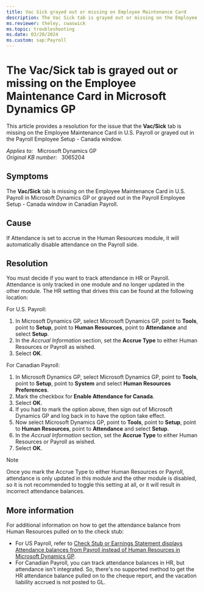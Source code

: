 ```yaml
---
title: Vac Sick grayed out or missing on Employee Maintenance Card
description: The Vac Sick tab is grayed out or missing on the Employee Maintenance Card in Payroll in Microsoft Dynamics GP. Provides a resolution.
ms.reviewer: theley, cwaswick
ms.topic: troubleshooting
ms.date: 03/20/2024
ms.custom: sap:Payroll
---
```

# The Vac/Sick tab is grayed out or missing on the Employee Maintenance Card in Microsoft Dynamics GP

This article provides a resolution for the issue that the **Vac/Sick** tab is missing on the Employee Maintenance Card in U.S. Payroll or grayed out in the Payroll Employee Setup - Canada window.

_Applies to:_ &nbsp; Microsoft Dynamics GP  
_Original KB number:_ &nbsp; 3065204

## Symptoms

The **Vac/Sick** tab is missing on the Employee Maintenance Card in U.S. Payroll in Microsoft Dynamics GP or grayed out in the Payroll Employee Setup - Canada window in Canadian Payroll.

## Cause

If Attendance is set to accrue in the Human Resources module, it will automatically disable attendance on the Payroll side.

## Resolution

You must decide if you want to track attendance in HR or Payroll. Attendance is only tracked in one module and no longer updated in the other module. The HR setting that drives this can be found at the following location:

For U.S. Payroll:

1. In Microsoft Dynamics GP, select Microsoft Dynamics GP, point to **Tools**, point to **Setup**, point to **Human Resources**, point to **Attendance** and select **Setup**.
2. In the *Accrual Information* section, set the **Accrue Type** to either Human Resources or Payroll as wished.
3. Select **OK**.

For Canadian Payroll:

1. In Microsoft Dynamics GP, select Microsoft Dynamics GP, point to **Tools**, point to **Setup**, point to **System** and select **Human Resources Preferences**.
2. Mark the checkbox for **Enable Attendance for Canada**.
3. Select **OK**.
4. If you had to mark the option above, then sign out of Microsoft Dynamics GP and log back in to have the option take effect.
5. Now select Microsoft Dynamics GP, point to **Tools**, point to **Setup**, point to **Human Resources**, point to **Attendance** and select **Setup**.
6. In the *Accrual Information* section, set the **Accrue Type** to either Human Resources or Payroll as wished.
7. Select **OK**.

> [!NOTE]
> Once you mark the Accrue Type to either Human Resources or Payroll, attendance is only updated in this module and the other module is disabled, so it is not recommended to toggle this setting at all, or it will result in incorrect attendance balances.

## More information

For additional information on how to get the attendance balance from Human Resources pulled on to the check stub:

- For US Payroll, refer to [Check Stub or Earnings Statement displays Attendance balances from Payroll instead of Human Resources in Microsoft Dynamics GP](https://support.microsoft.com/topic/check-stub-or-earnings-statement-displays-attendance-balances-from-payroll-instead-of-human-resources-in-microsoft-dynamics-gp-f8ac3810-00de-892c-26c7-5486f2624da0).
- For Canadian Payroll, you can track attendance balances in HR, but attendance isn't integrated. So, there's no supported method to get the HR attendance balance pulled on to the cheque report, and the vacation liability accrued is not posted to GL.
